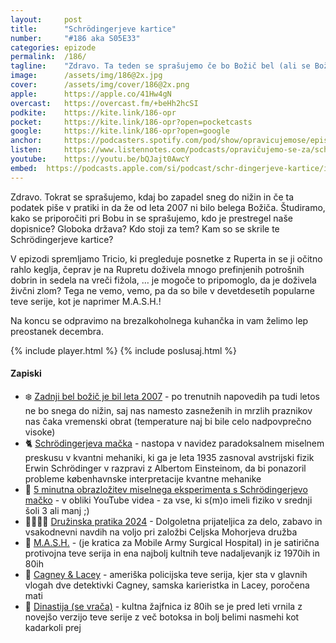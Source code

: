 ```yaml
---
layout: 	post
title:  	"Schrödingerjeve kartice"
number: 	"#186 aka S05E33"
categories:	epizode
permalink:	/186/
tagline: 	"Zdravo. Ta teden se sprašujemo če bo Božič bel (ali se Božič piše z veliko ali malo začetnico) in vam povemo, kdaj je bil bel nazadnje. Tudi o Schrödingerjevih karticah je govora."
image:		/assets/img/186@2x.jpg
cover:		/assets/img/cover/186@2x.png
apple:		https://apple.co/41Hw4gN
overcast:	https://overcast.fm/+beHh2hcSI
podkite:	https://kite.link/186-opr
pocket:		https://kite.link/186-opr?open=pocketcasts
google:		https://kite.link/186-opr?open=google
anchor:		https://podcasters.spotify.com/pod/show/opravicujemose/episodes/Schrdingerjeve-kartice-e2dcaeg
listen:		https://www.listennotes.com/podcasts/opravičujemo-se-za/schrödingerjeve-kartice-yVm_QeBrFg5/embed/
youtube:	https://youtu.be/bQJajt0AwcY
embed:	https://podcasts.apple.com/si/podcast/schr-dingerjeve-kartice/id1514750013?i=1000638891113
---
```


Zdravo. Tokrat se sprašujemo, kdaj bo zapadel sneg do nižin in če ta podatek piše v pratiki in da že od leta 2007 ni bilo belega Božiča. Študiramo, kako se priporočiti pri Bobu in se sprašujemo, kdo je prestregel naše dopisnice? Globoka država? Kdo stoji za tem? Kam so se skrile te Schrödingerjeve kartice? 

V epizodi spremljamo Tricio, ki pregleduje posnetke z Ruperta in se ji očitno rahlo keglja, čeprav je na Rupretu doživela mnogo prefinjenih potrošnih dobrin in sedela na vreči fižola, … je mogoče to pripomoglo, da je doživela živčni zlom? Tega ne vemo, vemo, pa da so bile v devetdesetih popularne teve serije, kot je naprimer M.A.S.H.! 

Na koncu se odpravimo na brezalkoholnega kuhančka in vam želimo lep preostanek decembra. 

{% include player.html %}
{% include poslusaj.html %}

<!--break-->

#### Zapiski

- ❄️ [Zadnji bel božič je bil leta 2007](https://www.24ur.com/novice/slovenija/desetletja-nazaj-sneg-do-kolen-letos-nadpovprecno-topel-bozic.html) - po trenutnih napovedih pa tudi letos ne bo snega do nižin, saj nas namesto zasneženih in mrzlih praznikov nas čaka vremenski obrat (temperature naj bi bile celo nadpovprečno visoke) 
- 🐈 [Schrödingerjeva mačka](https://sl.wikipedia.org/wiki/Schr%C3%B6dingerjeva_ma%C4%8Dka) - nastopa v navidez paradoksalnem miselnem preskusu v kvantni mehaniki, ki ga je leta 1935 zasnoval avstrijski fizik Erwin Schrödinger v razpravi z Albertom Einsteinom, da bi ponazoril probleme københavnske interpretacije kvantne mehanike
- 📼 [5 minutna obrazložitev miselnega eksperimenta s Schrödingerjevo mačko](https://www.youtube.com/watch?v=UjaAxUO6-Uw) - v obliki YouTube videa - za vse, ki s(m)o imeli fiziko v srednji šoli 3 ali manj ;)  
- 👨‍👩‍👧‍👦 [Družinska pratika 2024](https://www.mohorjeva.org/izdelek/druzinska-pratika-2024/) - Dolgoletna prijateljica za delo, zabavo in vsakodnevni navdih na voljo pri založbi Celjska Mohorjeva družba 
- 🚁 [M.A.S.H.](https://en.wikipedia.org/wiki/M*A*S*H_(TV_series)) - (je kratica za Mobile Army Surgical Hospital) in je satirična protivojna teve serija in ena najbolj kultnih teve nadaljevanjk iz 1970ih in 80ih 
- 🔎 [Cagney & Lacey](https://en.wikipedia.org/wiki/Cagney_%26_Lacey) - ameriška policijska teve serija, kjer sta v glavnih vlogah dve detektivki Cagney, samska karieristka in Lacey, poročena mati 
- 🧼 [Dinastija (se vrača)](https://www.rtvslo.si/zabava-in-slog/znani/od-mrtvih-vstaja-se-ena-serija-po-cetrt-stoletja-se-vraca-dinastija/422437) - kultna žajfnica iz 80ih se je pred leti vrnila z novejšo verzijo teve serije z več botoksa in bolj belimi nasmehi kot kadarkoli prej 